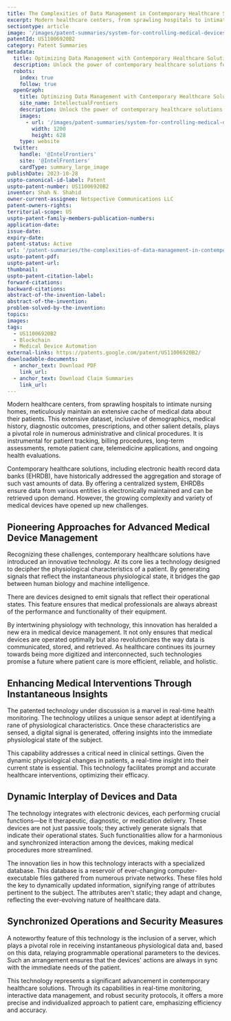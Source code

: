 ```yaml
---
title: The Complexities of Data Management in Contemporary Healthcare Solutions
excerpt: Modern healthcare centers, from sprawling hospitals to intimate nursing homes, meticulously maintain an extensive cache of medical data about their patients.
sectiontype: article
image: '/images/patent-summaries/system-for-controlling-medical-devices-us11006920b2.webp'
patentId: US11006920B2
category: Patent Summaries
metadata:
  title: Optimizing Data Management with Contemporary Healthcare Solutions
  description: Unlock the power of contemporary healthcare solutions for efficient data management and real-time patient care in modern medical facilities
  robots:
    index: true
    follow: true
  openGraph:
    title: Optimizing Data Management with Contemporary Healthcare Solutions | IntellectualFrontiers
    site_name: IntellectualFrontiers
    description: Unlock the power of contemporary healthcare solutions for efficient data management and real-time patient care in modern medical facilities
    images:
      - url: '/images/patent-summaries/system-for-controlling-medical-devices-us11006920b2.webp'
        width: 1200
        height: 628
    type: website
  twitter:
    handle: '@IntelFrontiers'
    site: '@IntelFrontiers'
    cardType: summary_large_image
publishDate: 2023-10-28
uspto-canonical-id-label: Patent
uspto-patent-number: US11006920B2
inventor: Shah N. Shahid
owner-current-assignee: Netspective Communications LLC
patent-owners-rights:
territorial-scope: US
uspto-patent-family-members-publication-numbers:
application-date:
issue-date:
expiry-date:
patent-status: Active
url: '/patent-summaries/the-complexities-of-data-management-in-contemporary-healthcare-solutions'
uspto-patent-pdf:
uspto-patent-url:
thumbnail:
uspto-patent-citation-label:
forward-citations:
backward-citations:
abstract-of-the-invention-label:
abstract-of-the-invention:
problem-solved-by-the-invention:
topics:
images:
tags:
  - US11006920B2
  - Blockchain
  - Medical Device Automation
external-links: https://patents.google.com/patent/US11006920B2/
downloadable-documents:
  - anchor_text: Download PDF
    link_url:
  - anchor_text: Download Claim Summaries
    link_url:
---
```


Modern healthcare centers, from sprawling hospitals to intimate nursing homes, meticulously maintain an extensive cache of medical data about their patients. This extensive dataset, inclusive of demographics, medical history, diagnostic outcomes, prescriptions, and other salient details, plays a pivotal role in numerous administrative and clinical procedures. It is instrumental for patient tracking, billing procedures, long-term assessments, remote patient care, telemedicine applications, and ongoing health evaluations.

Contemporary healthcare solutions, including electronic health record data banks (EHRDB), have historically addressed the aggregation and storage of such vast amounts of data. By offering a centralized system, EHRDBs ensure data from various entities is electronically maintained and can be retrieved upon demand. However, the growing complexity and variety of medical devices have opened up new challenges.

## Pioneering Approaches for Advanced Medical Device Management

Recognizing these challenges, contemporary healthcare solutions have introduced an innovative technology. At its core lies a technology designed to decipher the physiological characteristics of a patient. By generating signals that reflect the instantaneous physiological state, it bridges the gap between human biology and machine intelligence.

There are devices designed to emit signals that reflect their operational states. This feature ensures that medical professionals are always abreast of the performance and functionality of their equipment.

By intertwining physiology with technology, this innovation has heralded a new era in medical device management. It not only ensures that medical devices are operated optimally but also revolutionizes the way data is communicated, stored, and retrieved. As healthcare continues its journey towards being more digitized and interconnected, such technologies promise a future where patient care is more efficient, reliable, and holistic.

## Enhancing Medical Interventions Through Instantaneous Insights

The patented technology under discussion is a marvel in real-time health monitoring. The technology utilizes a unique sensor adept at identifying a rane of physiological characteristics. Once these characteristics are sensed, a digital signal is generated, offering insights into the immediate physiological state of the subject.

This capability addresses a critical need in clinical settings. Given the dynamic physiological changes in patients, a real-time insight into their current state is essential. This technology facilitates prompt and accurate healthcare interventions, optimizing their efficacy.

## Dynamic Interplay of Devices and Data

The technology integrates with electronic devices, each performing crucial functions—be it therapeutic, diagnostic, or medication delivery. These devices are not just passive tools; they actively generate signals that indicate their operational states. Such functionalities allow for a harmonious and synchronized interaction among the devices, making medical procedures more streamlined.

The innovation lies in how this technology interacts with a specialized database. This database is a reservoir of ever-changing computer-executable files gathered from numerous private networks. These files hold the key to dynamically updated information, signifying range of attributes pertinent to the subject. The attributes aren't static; they adapt and change, reflecting the ever-evolving nature of healthcare data.

## Synchronized Operations and Security Measures

A noteworthy feature of this technology is the inclusion of a server, which plays a pivotal role in receiving instantaneous physiological data and, based on this data, relaying programmable operational parameters to the devices. Such an arrangement ensures that the devices' actions are always in sync with the immediate needs of the patient.

This technology represents a significant advancement in contemporary healthcare solutions. Through its capabilities in real-time monitoring, interactive data management, and robust security protocols, it offers a more precise and individualized approach to patient care, emphasizing efficiency and accuracy.
